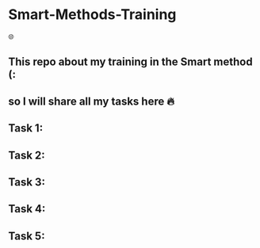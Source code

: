 # Smart-Methods-Training

:globe_with_meridians:

## This repo about my training in the Smart method (:
## so I will share all my tasks here   :fire:  

Task 1:
-------------------------

Task 2:
-------------------------

Task 3:
-------------------------

Task 4:
-------------------------

Task 5:
-------------------------
